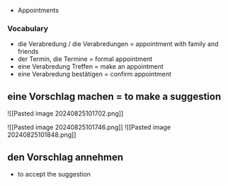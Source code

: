 + Appointments

### Vocabulary 
 + die Verabredung / die Verabredungen = appointment with family and friends 
 + der Termin, die Termine = formal appointment 
 + eine Verabredung Treffen = make an appointment 
 + eine Verabredung bestätigen = confirm appointment 

## eine Vorschlag machen = to make a suggestion 

![[Pasted image 20240825101702.png]]

![[Pasted image 20240825101746.png]]
![[Pasted image 20240825101848.png]]

## den Vorschlag annehmen

+ to accept the suggestion 
